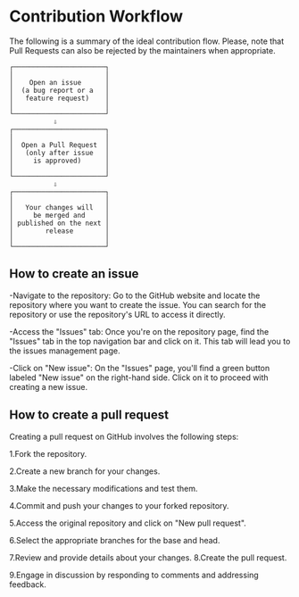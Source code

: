 
# Contribution Workflow

The following is a summary of the ideal contribution flow. Please, note that Pull Requests can also be rejected by the maintainers when appropriate.

    ┌───────────────────────┐
    │                       │
    │    Open an issue      │
    │  (a bug report or a   │
    │   feature request)    │
    │                       │
    └───────────────────────┘
               ⇩
    ┌───────────────────────┐
    │                       │
    │  Open a Pull Request  │
    │   (only after issue   │
    │     is approved)      │
    │                       │
    └───────────────────────┘
               ⇩
    ┌───────────────────────┐
    │                       │
    │   Your changes will   │
    │     be merged and     │
    │ published on the next │
    │        release        │
    │                       │
    └───────────────────────┘






## How to create an issue
-Navigate to the repository: 
Go to the GitHub website and locate the repository where you want to create the issue. You can search for the repository or use the repository's URL to access it directly.

-Access the "Issues" tab:
 Once you're on the repository page, find the "Issues" tab in the top navigation bar and click on it. This tab will lead you to the issues management page.

-Click on "New issue":
 On the "Issues" page, you'll find a green button labeled "New issue" on the right-hand side. Click on it to proceed with creating a new issue.


## How to create a pull request
Creating a pull request on GitHub involves the following steps:

1.Fork the repository.

2.Create a new branch for your changes.

3.Make the necessary modifications and test them.

4.Commit and push your changes to your forked repository.

5.Access the original repository and click on "New pull request".

6.Select the appropriate branches for the base and head.

7.Review and provide details about your changes.
8.Create the pull request.

9.Engage in discussion by responding to comments and addressing feedback.